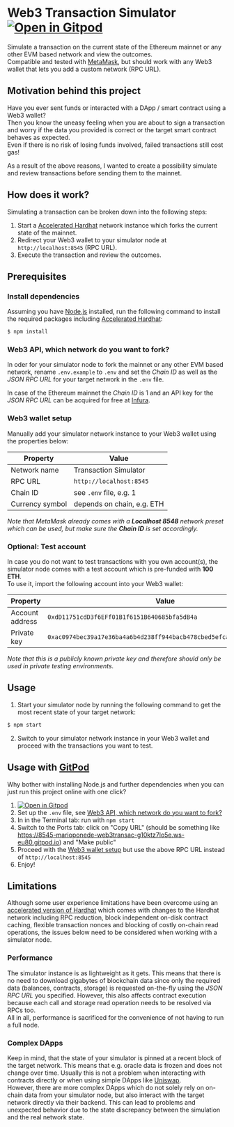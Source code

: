 # Web3 Transaction Simulator [![Open in Gitpod][gitpod-badge]][gitpod]

[gitpod]: https://gitpod.io/#https://github.com/MarioPoneder/web3-transaction-simulator
[gitpod-badge]: https://img.shields.io/badge/Gitpod-Open%20in%20Gitpod-FFB45B?logo=gitpod

Simulate a transaction on the current state of the Ethereum mainnet or any other EVM based network and view the outcomes.  
Compatible and tested with [MetaMask](https://metamask.io/), but should work with any Web3 wallet that lets you add a custom network (RPC URL).

## Motivation behind this project
Have you ever sent funds or interacted with a DApp / smart contract using a Web3 wallet?  
Then you know the uneasy feeling when you are about to sign a transaction and worry if the data you provided is correct or
the target smart contract behaves as expected.  
Even if there is no risk of losing funds involved, failed transactions still cost gas!  

As a result of the above reasons, I wanted to create a possibility simulate and review transactions before sending them to the mainnet.

## How does it work?
Simulating a transaction can be broken down into the following steps:
1. Start a [Accelerated Hardhat](https://github.com/MarioPoneder/accelerated-hardhat) network instance which forks the current state of the mainnet.
2. Redirect your Web3 wallet to your simulator node at `http://localhost:8545` (RPC URL).
3. Execute the transaction and review the outcomes.

## Prerequisites

### Install dependencies
Assuming you have [Node.js](https://nodejs.org) installed, run the following command to install the required packages including [Accelerated Hardhat](https://github.com/MarioPoneder/accelerated-hardhat):
```sh
$ npm install
```

### Web3 API, which network do you want to fork?
In oder for your simulator node to fork the mainnet or any other EVM based network, rename `.env.example` to `.env` and set the *Chain ID*
as well as the *JSON RPC URL* for your target network in the `.env` file.  

In case of the Ethereum mainnet the *Chain ID* is 1 and an API key for the *JSON RPC URL* can be acquired for free at [Infura](https://www.infura.io/).

### Web3 wallet setup
Manually add your simulator network instance to your Web3 wallet using the properties below:

| Property        | Value                      |
|-----------------|----------------------------|
| Network name    | Transaction Simulator      |
| RPC URL         | `http://localhost:8545`    |
| Chain ID        | see `.env` file, e.g. 1    |
| Currency symbol | depends on chain, e.g. ETH |

_Note that MetaMask already comes with a **Localhost 8548** network preset which can be used, but make sure the **Chain ID** is set accordingly._

### Optional: Test account

In case you do not want to test transactions with you own account(s), the simulator node comes with a test account which is pre-funded with **100 ETH**.  
To use it, import the following account into your Web3 wallet:

| Property        | Value                                                                |
|-----------------|----------------------------------------------------------------------|
| Account address |                         `0xdD11751cdD3f6EFf01B1f6151B640685bfa5dB4a` |
| Private key     | `0xac0974bec39a17e36ba4a6b4d238ff944bacb478cbed5efcae784d7bf4f2ff81` |

_Note that this is a publicly known private key and therefore should only be used in private testing environments._

## Usage 

1. Start your simulator node by running the following command to get the most recent state of your target network:
```sh
$ npm start
```
2. Switch to your simulator network instance in your Web3 wallet and proceed with the transactions you want to test.

## Usage with [GitPod](https://gitpod.io)

Why bother with installing Node.js and further dependencies when you can just run this project online with one click?  

1. [![Open in Gitpod][gitpod-badge]][gitpod]
2. Set up the `.env` file, see [Web3 API, which network do you want to fork?](#web3-api-which-network-do-you-want-to-fork)
3. In in the Terminal tab: run with `npm start`
4. Switch to the Ports tab: click on "Copy URL" (should be something like https://8545-marioponede-web3transac-g10ktz7lo5e.ws-eu80.gitpod.io) and "Make public"
5. Proceed with the [Web3 wallet setup](#web3-wallet-setup) but use the above RPC URL instead of `http://localhost:8545`
6. Enjoy!

## Limitations

Although some user experience limitations have been overcome using an [accelerated version of Hardhat](https://github.com/MarioPoneder/accelerated-hardhat)
which comes with changes to the Hardhat network including RPC reduction, block independent on-disk contract caching, flexible transaction nonces and blocking of costly on-chain read operations, the issues below need to be considered when working with a simulator node.

### Performance

The simulator instance is as lightweight as it gets. This means that there is no need to download gigabytes of blockchain data since only the required data (balances, contracts, storage) is requested on-the-fly using the *JSON RPC URL* you specified. However, this also affects contract execution because each call and storage read operation needs to be resolved via RPCs too.  
All in all, performance is sacrificed for the convenience of not having to run a full node.

### Complex DApps

Keep in mind, that the state of your simulator is pinned at a recent block of the target network. This means that e.g. oracle data is frozen and does not change over time.
Usually this is not a problem when interacting with contracts directly or when using simple DApps like [Uniswap](https://app.uniswap.org).  
However, there are more complex DApps which do not solely rely on on-chain data from your simulator node, but also interact with the target network directly via their backend. This can lead to problems and unexpected behavior due to the state discrepancy between the simulation and the real network state.
